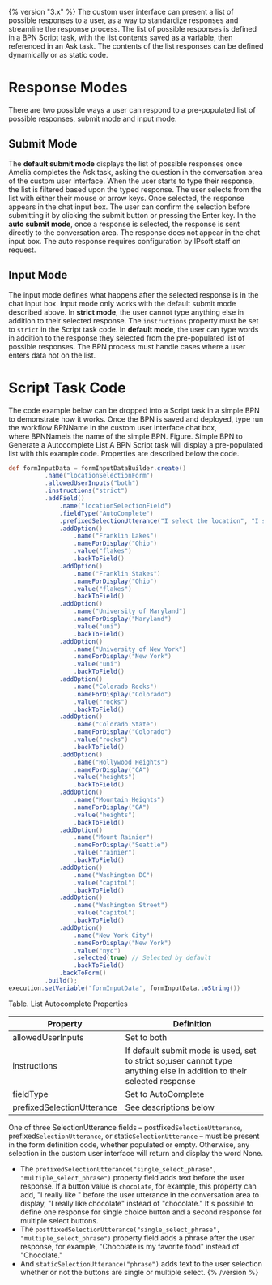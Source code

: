 {% version "3.x" %}
The custom user interface can present a list of possible responses to a user, as a way to standardize responses and streamline the response process. The list of possible responses is defined in a BPN Script task, with the list contents saved as a variable, then referenced in an Ask task. The contents of the list responses can be defined dynamically or as static code.
# Response Modes
There are two possible ways a user can respond to a pre-populated list of possible responses, submit mode and input mode.
## Submit Mode
The **default submit mode** displays the list of possible responses once Amelia completes the Ask task, asking the question in the conversation area of the custom user interface. When the user starts to type their response, the list is filtered based upon the typed response. The user selects from the list with either their mouse or arrow keys. Once selected, the response appears in the chat input box. The user can confirm the selection before submitting it by clicking the submit button or pressing the Enter key.
In the **auto submit mode**, once a response is selected, the response is sent directly to the conversation area. The response does not appear in the chat input box. The auto response requires configuration by IPsoft staff on request.
## Input Mode
The input mode defines what happens after the selected response is in the chat input box. Input mode only works with the default submit mode described above.
In **strict mode**, the user cannot type anything else in addition to their selected response. The `instructions` property must be set to `strict` in the Script task code.
In **default mode**, the user can type words in addition to the response they selected from the pre-populated list of possible responses. The BPN process must handle cases where a user enters data not on the list.
# Script Task Code
The code example below can be dropped into a Script task in a simple BPN to demonstrate how it works. Once the BPN is saved and deployed, type run the workflow BPNName in the custom user interface chat box, where BPNNameis the name of the simple BPN.
Figure. Simple BPN to Generate a Autocomplete List
A BPN Script task will display a pre-populated list with this example code. Properties are described below the code.
``` groovy
def formInputData = formInputDataBuilder.create()
          .name("locationSelectionForm")
          .allowedUserInputs("both")
          .instructions("strict")
          .addField()
              .name("locationSelectionField")
              .fieldType("AutoComplete")
              .prefixedSelectionUtterance("I select the location", "I select the location")
              .addOption()
                  .name("Franklin Lakes")
                  .nameForDisplay("Ohio")
                  .value("flakes")
                  .backToField()
              .addOption()
                  .name("Franklin Stakes")
                  .nameForDisplay("Ohio")
                  .value("flakes")
                  .backToField()
              .addOption()
                  .name("University of Maryland")
                  .nameForDisplay("Maryland")
                  .value("uni")
                  .backToField()
              .addOption()
                  .name("University of New York")
                  .nameForDisplay("New York")
                  .value("uni")
                  .backToField()
              .addOption()
                  .name("Colorado Rocks")
                  .nameForDisplay("Colorado")
                  .value("rocks")
                  .backToField()
              .addOption()
                  .name("Colorado State")
                  .nameForDisplay("Colorado")
                  .value("rocks")
                  .backToField()
              .addOption()
                  .name("Hollywood Heights")
                  .nameForDisplay("CA")
                  .value("heights")
                  .backToField()
              .addOption()
                  .name("Mountain Heights")
                  .nameForDisplay("GA")
                  .value("heights")
                  .backToField()
              .addOption()
                  .name("Mount Rainier")
                  .nameForDisplay("Seattle")
                  .value("rainier")
                  .backToField()
              .addOption()
                  .name("Washington DC")
                  .value("capitol")
                  .backToField()
              .addOption()
                  .name("Washington Street")
                  .value("capitol")
                  .backToField()
              .addOption()
                  .name("New York City")
                  .nameForDisplay("New York")
                  .value("nyc")
                  .selected(true) // Selected by default
                  .backToField()
              .backToForm()
          .build();
execution.setVariable('formInputData', formInputData.toString())
```
Table. List Autocomplete Properties

| Property | Definition |
| ----|----|
| allowedUserInputs | Set to both |
| instructions | If default submit mode is used, set to strict so;user cannot type anything else in addition to their selected response |
| fieldType | Set to AutoComplete |
| prefixedSelectionUtterance | See descriptions below |

One of three SelectionUtterance fields – postfixed`SelectionUtterance`, prefixed`SelectionUtterance`, or static`SelectionUtterance` – must be present in the form definition code, whether populated or empty. Otherwise, any selection in the custom user interface will return and display the word None.
-   The `prefixedSelectionUtterance("single_select_phrase", "multiple_select_phrase")` property field adds text before the user response. If a button value is `chocolate`, for example, this property can add, "I really like " before the user utterance in the conversation area to display, "I really like chocolate" instead of "chocolate." It's possible to define one response for single choice button and a second response for multiple select buttons.
-   The `postfixedSelectionUtterance("single_select_phrase", "multiple_select_phrase")` property field adds a phrase after the user response, for example, "Chocolate is my favorite food" instead of "Chocolate."
-   And `staticSelectionUtterance("phrase")` adds text to the user selection whether or not the buttons are single or multiple select.
{% /version %}
